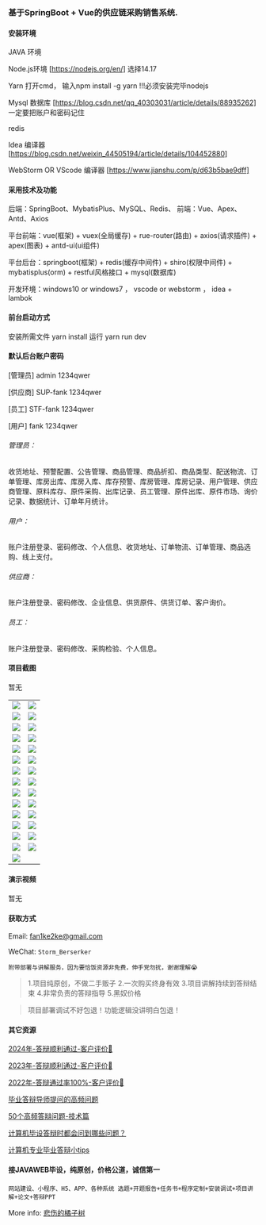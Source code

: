 ### 基于SpringBoot + Vue的供应链采购销售系统.

#### 安装环境

JAVA 环境 

Node.js环境 [https://nodejs.org/en/] 选择14.17

Yarn 打开cmd， 输入npm install -g yarn !!!必须安装完毕nodejs

Mysql 数据库 [https://blog.csdn.net/qq_40303031/article/details/88935262] 一定要把账户和密码记住

redis

Idea 编译器 [https://blog.csdn.net/weixin_44505194/article/details/104452880]

WebStorm OR VScode 编译器 [https://www.jianshu.com/p/d63b5bae9dff]

#### 采用技术及功能

后端：SpringBoot、MybatisPlus、MySQL、Redis、
前端：Vue、Apex、Antd、Axios

平台前端：vue(框架) + vuex(全局缓存) + rue-router(路由) + axios(请求插件) + apex(图表)  + antd-ui(ui组件)

平台后台：springboot(框架) + redis(缓存中间件) + shiro(权限中间件) + mybatisplus(orm) + restful风格接口 + mysql(数据库)

开发环境：windows10 or windows7 ， vscode or webstorm ， idea + lambok


#### 前台启动方式
安装所需文件 yarn install 
运行 yarn run dev

#### 默认后台账户密码
[管理员]
admin
1234qwer

[供应商]
SUP-fank
1234qwer

[员工]
STF-fank
1234qwer

[用户]
fank
1234qwer

###### 管理员：
收货地址、预警配置、公告管理、商品管理、商品折扣、商品类型、配送物流、订单管理、库房出库、库房入库、库存预警、库房管理、库房记录、用户管理、供应商管理、原料库存、原件采购、出库记录、员工管理、原件出库、原件市场、询价记录、数据统计、订单年月统计。

###### 用户：
账户注册登录、密码修改、个人信息、收货地址、订单物流、订单管理、商品选购、线上支付。

###### 供应商：
账户注册登录、密码修改、企业信息、供货原件、供货订单、客户询价。

###### 员工：
账户注册登录、密码修改、采购检验、个人信息。

#### 项目截图
暂无

|  |  |
|---------------------|---------------------|
| ![](https://fank-bucket-oss.oss-cn-beijing.aliyuncs.com/img/3af18fcd-3af2-4bc4-8931-1702e79c2ca4.png) | ![](https://fank-bucket-oss.oss-cn-beijing.aliyuncs.com/img/b6764672-151f-422c-96f5-025280c23563.png) |
| ![](https://fank-bucket-oss.oss-cn-beijing.aliyuncs.com/img/2fe232a3-e475-4813-b807-e4dbcc7f2ab4.png) | ![](https://fank-bucket-oss.oss-cn-beijing.aliyuncs.com/img/b874a547-72b7-452c-bd98-47ebed59ac0d.png) |
| ![](https://fank-bucket-oss.oss-cn-beijing.aliyuncs.com/img/2fc18ebb-003f-4a4b-91dd-0194cb4b3a68.png) | ![](https://fank-bucket-oss.oss-cn-beijing.aliyuncs.com/img/ad98b898-5d0e-4f3a-8f4d-828156080f07.png) |
| ![](https://fank-bucket-oss.oss-cn-beijing.aliyuncs.com/img/2a85ccee-2797-4c31-85f8-06a54a6cb03c.png) | ![](https://fank-bucket-oss.oss-cn-beijing.aliyuncs.com/img/a980b834-3957-43a2-957e-76451582c079.png) |
| ![](https://fank-bucket-oss.oss-cn-beijing.aliyuncs.com/img/0a24ad8d-daaf-45e2-b518-64107cd219f8.png) | ![](https://fank-bucket-oss.oss-cn-beijing.aliyuncs.com/img/48953281-0e26-480a-889b-56ac8efd6b4d.png) |
| ![](https://fank-bucket-oss.oss-cn-beijing.aliyuncs.com/img/fe9dcdd3-02e1-40c1-94b5-67fe5b93b8c0.png) | ![](https://fank-bucket-oss.oss-cn-beijing.aliyuncs.com/img/00034149-c41a-45bb-9426-49039dd27854.png) |
| ![](https://fank-bucket-oss.oss-cn-beijing.aliyuncs.com/img/fde68658-fa2c-437c-b067-c6a8df7b587f.png) | ![](https://fank-bucket-oss.oss-cn-beijing.aliyuncs.com/img/4430cf5c-5f4b-4a75-b336-7361f3a2a334.png) |
| ![](https://fank-bucket-oss.oss-cn-beijing.aliyuncs.com/img/ed68d0b1-ad55-4275-a055-9f02c75e49cb.png) | ![](https://fank-bucket-oss.oss-cn-beijing.aliyuncs.com/img/721aaaee-9ca2-425a-ab5a-a8cb78a3a6b3.png) |
| ![](https://fank-bucket-oss.oss-cn-beijing.aliyuncs.com/img/e1bf026d-621b-4010-939f-77d812585e73.png) | ![](https://fank-bucket-oss.oss-cn-beijing.aliyuncs.com/img/0236c0ee-6908-498a-8ecf-989e70173a2f.png) |
| ![](https://fank-bucket-oss.oss-cn-beijing.aliyuncs.com/img/d7912308-0abe-463d-9cbd-1e696402fe82.png) | ![](https://fank-bucket-oss.oss-cn-beijing.aliyuncs.com/img/41b6f445-7300-4b6b-b578-7c78cc291659.png) |
| ![](https://fank-bucket-oss.oss-cn-beijing.aliyuncs.com/img/d47ef55d-f9ac-4299-91a2-0f646e28b4a0.png) | ![](https://fank-bucket-oss.oss-cn-beijing.aliyuncs.com/img/8a4cd814-b22a-43ca-bc0a-e9a1d5d16cf8.png) |
| ![](https://fank-bucket-oss.oss-cn-beijing.aliyuncs.com/img/c3945fa6-6f5f-40df-8ff2-9a051d796181.png) | ![](https://fank-bucket-oss.oss-cn-beijing.aliyuncs.com/img/6d426c74-5f42-40ad-a026-255caba4cc5c.png) |
| ![](https://fank-bucket-oss.oss-cn-beijing.aliyuncs.com/img/c1f96c4e-4a62-4f95-8287-17628056bda3.png) | ![](https://fank-bucket-oss.oss-cn-beijing.aliyuncs.com/img/5c1cfcd5-f920-464b-a22a-128bc3a539c8.png) |
| ![](https://fank-bucket-oss.oss-cn-beijing.aliyuncs.com/img/c1cea100-1c8d-4073-8ac4-937f8d093e12.png) | ![](https://fank-bucket-oss.oss-cn-beijing.aliyuncs.com/img/4de703c6-fffd-46a5-b7ec-00d6353d68ac.png) |
| ![](https://fank-bucket-oss.oss-cn-beijing.aliyuncs.com/work/936e9baf53eb9a217af4f89c616dc19.png) |

#### 演示视频

暂无

#### 获取方式

Email: fan1ke2ke@gmail.com

WeChat: `Storm_Berserker`

`附带部署与讲解服务，因为要恰饭资源非免费，伸手党勿扰，谢谢理解😭`

> 1.项目纯原创，不做二手贩子 2.一次购买终身有效 3.项目讲解持续到答辩结束 4.非常负责的答辩指导 5.黑奴价格

> 项目部署调试不好包退！功能逻辑没讲明白包退！

#### 其它资源

[2024年-答辩顺利通过-客户评价👻](https://berserker287.github.io/2024/06/06/2024%E5%B9%B4%E7%AD%94%E8%BE%A9%E9%A1%BA%E5%88%A9%E9%80%9A%E8%BF%87/)

[2023年-答辩顺利通过-客户评价🐢](https://berserker287.github.io/2023/06/14/2023%E5%B9%B4%E7%AD%94%E8%BE%A9%E9%A1%BA%E5%88%A9%E9%80%9A%E8%BF%87/)

[2022年-答辩通过率100%-客户评价🐣](https://berserker287.github.io/2022/05/25/%E9%A1%B9%E7%9B%AE%E4%BA%A4%E6%98%93%E8%AE%B0%E5%BD%95/)

[毕业答辩导师提问的高频问题](https://berserker287.github.io/2023/06/13/%E6%AF%95%E4%B8%9A%E7%AD%94%E8%BE%A9%E5%AF%BC%E5%B8%88%E6%8F%90%E9%97%AE%E7%9A%84%E9%AB%98%E9%A2%91%E9%97%AE%E9%A2%98/)

[50个高频答辩问题-技术篇](https://berserker287.github.io/2023/06/13/50%E4%B8%AA%E9%AB%98%E9%A2%91%E7%AD%94%E8%BE%A9%E9%97%AE%E9%A2%98-%E6%8A%80%E6%9C%AF%E7%AF%87/)

[计算机毕设答辩时都会问到哪些问题？](https://www.zhihu.com/question/31020988)

[计算机专业毕业答辩小tips](https://zhuanlan.zhihu.com/p/145911029)

#### 接JAVAWEB毕设，纯原创，价格公道，诚信第一

`网站建设、小程序、H5、APP、各种系统 选题+开题报告+任务书+程序定制+安装调试+项目讲解+论文+答辩PPT`

More info: [悲伤的橘子树](https://berserker287.github.io/)
